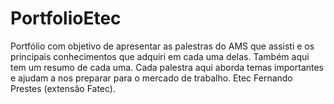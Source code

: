 # PortfolioEtec
Portfólio com objetivo de apresentar as palestras do AMS que assisti e os principais conhecimentos que adquiri em cada uma delas. Também aqui tem um resumo de cada uma. Cada palestra aqui aborda temas importantes e ajudam a nos preparar para o mercado de trabalho. Etec Fernando Prestes (extensão Fatec).
